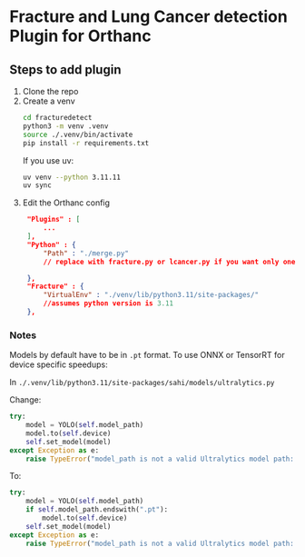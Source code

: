 # Fracture and Lung Cancer detection Plugin for Orthanc


## Steps to add plugin

1. Clone the repo
2. Create a venv
    ```bash
    cd fracturedetect
    python3 -m venv .venv
    source ./.venv/bin/activate
    pip install -r requirements.txt
    ```
    If you use uv:
    ```bash
    uv venv --python 3.11.11
    uv sync
    ```
3. Edit the Orthanc config
   ```json
    "Plugins" : [
        ...
    ],
    "Python" : {
        "Path" : "./merge.py"
        // replace with fracture.py or lcancer.py if you want only one of them

    },
    "Fracture" : {
        "VirtualEnv" : "./venv/lib/python3.11/site-packages/" 
        //assumes python version is 3.11
    },
   ```

### Notes
Models by default have to be in ```.pt``` format. To use ONNX or TensorRT for device specific speedups:

In ```./.venv/lib/python3.11/site-packages/sahi/models/ultralytics.py```

Change: 
```python
try:
    model = YOLO(self.model_path)
    model.to(self.device)
    self.set_model(model)
except Exception as e:
    raise TypeError("model_path is not a valid Ultralytics model path: ", e)
```
To:
```python
try:
    model = YOLO(self.model_path)
    if self.model_path.endswith(".pt"):
        model.to(self.device)
    self.set_model(model)
except Exception as e:
    raise TypeError("model_path is not a valid Ultralytics model path: ", e)
```